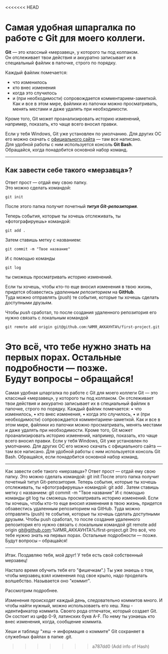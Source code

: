 <<<<<<< HEAD
# Самая удобная шпаргалка по работе с Git для моего коллеги.
**Git** — это классный «мерзавец», у которого ты под колпаком.<br>
Он отслеживает твои действия и аккуратно записывает их в специальный файлик в папочке, строго по порядку.<br>

Каждый файлик помечается:
* что изменилось<br>
* кто внес изменения<br>
* когда это случилось<br>
* и (при необходимости) сопровождается комментарием-заметкой.<br>
Как и все в этом мире, файлики из папочки можно просматривать, менять местами и даже удалять при необходимости.<br>

Кроме того, Git может проанализировать историю изменений, например, показать, кто чаще всего вносил правки.<br>

Если у тебя Windows, Git уже установлен по умолчанию. Для других ОС его можно скачать с [официального сайта](https://git-scm.com/downloads/linux "I'm GIT") — там все написано.<br>
Для удобной работы с ним используется консоль **Git Bash**.<br>
Обращайся, когда понадобится основной набор команд. <br>

---

## Как завести себе такого «мерзавца»?
Ответ прост — отдай ему свою папку.<br>
Это можно сделать командой:<br>
```
git init
```
После этого папка получит почетный **_титул Git-репозитория_**.<br> 

Теперь события, которые ты хочешь отслеживать, ты «фотографируешь» командой:<br>
```
git add .
```
Затем ставишь метку с названием:<br>
```
git commit -m "Твое название"
```
И с помощью команды<br>
```
git log
```
ты сможешь просматривать историю изменений.<br>

Если ты хочешь, чтобы кто-то еще вносил изменения в твою жизнь, придется обзавестись _удаленным репозиторием_ на **GitHub**.<br>
Туда можно отправлять (_push_) те события, которые ты хочешь сделать доступными друзьям.<br>

Чтобы _push_ сработал, то после создания удаленного репозитория его нужно связать с локальным командой<br>
```
git remote add origin git@github.com:%ИМЯ_АККАУНТА%/first-project.git
```
Это всё, что тебе нужно знать на первых порах.
Остальные подробности — позже.<br>
Будут вопросы – обращайся!
=======
Самая удобная шпаргалка по работе с Git для моего коллеги
Git — это классный «мерзавец», у которого ты под колпаком.
Он отслеживает твои действия и аккуратно записывает их в специальный файлик в папочке, строго по порядку.
Каждый файлик помечается:
•	что изменилось,
•	кто внес изменения,
•	когда это случилось,
•	и (при необходимости) сопровождается комментарием-заметкой.
Как и все в этом мире, файлики из папочки можно просматривать, менять местами и даже удалять при необходимости.
Кроме того, Git может проанализировать историю изменений, например, показать, кто чаще всего вносил правки.
Если у тебя Windows, Git уже установлен по умолчанию. Для других ОС его можно скачать с официального сайта — там все написано.
Для удобной работы с ним используется консоль Git Bash.
Обращайся, если понадобится основной набор команд.
________________________________________
Как завести себе такого «мерзавца»?
Ответ прост — отдай ему свою папку.
Это можно сделать командой:
git init
После этого папка получит почетный титул Git-репозитория.
Теперь события, которые ты хочешь отслеживать, ты «фотографируешь» командой:
git add .
Затем ставишь метку с названием:
git commit -m "Твое название"
И с помощью команды
git log
ты сможешь просматривать историю изменений.
Если ты хочешь, чтобы кто-то еще вносил изменения в твою жизнь, придется обзавестись удаленным репозиторием на GitHub.
Туда можно отправлять (push) те события, которые ты хочешь сделать доступными друзьям.
Чтобы push сработал, то после создания удаленного репозитория его нужно связать с локальным командой 
git remote add origin git@github.com:%ИМЯ_АККАУНТА%/first-project.git
Это всё, что тебе нужно знать на первых порах.
Остальные подробности — позже.
Будут вопросы – обращайся!
________________________________________

Итак. Поздавляю тебя, мой друг! У тебя есть свой собственный мерзавец!

Настало время обучить тебя его "фишечкам".)
Ты уже знаешь о том, чтобы мерзавец взял изменения под свое крыло, надо проделать волшебство. Называется оно "коммит".

Рассмотрим подробнее.

Изменения происходят каждый день, следовательно коммитов много. И чтобы найти нужный, можно использоваеть его хеш.
Хеш - идентификатор коммита. Своего рода отпечаток, который создает Git. Он состоит из цифр 0-9, латинских букв A-F.
По нему ты узнаешь кто внес изменения, когда, сообщение коммита.

Хеши и таблицу "хеш → информация о коммите" Git сохраняет в служебных файлах в папке .git.
>>>>>>> a787dd0 (Add info of Hash)
